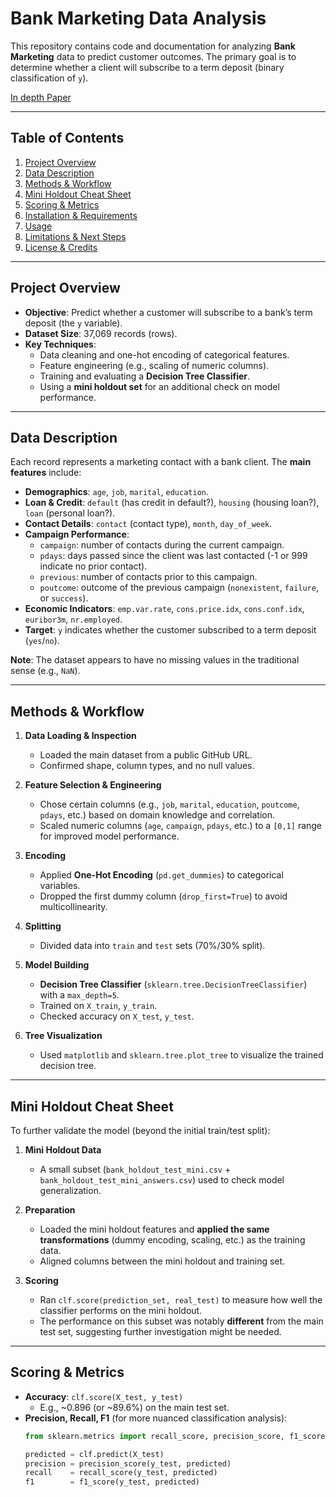 # Bank Marketing Data Analysis

This repository contains code and documentation for analyzing **Bank Marketing** data to predict customer outcomes. The primary goal is to determine whether a client will subscribe to a term deposit (binary classification of `y`).

[In depth Paper](https://docs.google.com/document/d/1ClUWeWzALbtbg5AYqc63n704XW-FhzYmfPudI__XT5w/edit?tab=t.0)

---

## Table of Contents
1. [Project Overview](#project-overview)
2. [Data Description](#data-description)
3. [Methods & Workflow](#methods--workflow)
4. [Mini Holdout Cheat Sheet](#mini-holdout-cheat-sheet)
5. [Scoring & Metrics](#scoring--metrics)
6. [Installation & Requirements](#installation--requirements)
7. [Usage](#usage)
8. [Limitations & Next Steps](#limitations--next-steps)
9. [License & Credits](#license--credits)

---

## Project Overview

- **Objective**: Predict whether a customer will subscribe to a bank’s term deposit (the `y` variable).
- **Dataset Size**: 37,069 records (rows).
- **Key Techniques**:
  - Data cleaning and one-hot encoding of categorical features.
  - Feature engineering (e.g., scaling of numeric columns).
  - Training and evaluating a **Decision Tree Classifier**.
  - Using a **mini holdout set** for an additional check on model performance.

---

## Data Description

Each record represents a marketing contact with a bank client. The **main features** include:

- **Demographics**: `age`, `job`, `marital`, `education`.
- **Loan & Credit**: `default` (has credit in default?), `housing` (housing loan?), `loan` (personal loan?).
- **Contact Details**: `contact` (contact type), `month`, `day_of_week`.
- **Campaign Performance**:  
  - `campaign`: number of contacts during the current campaign.  
  - `pdays`: days passed since the client was last contacted (-1 or 999 indicate no prior contact).  
  - `previous`: number of contacts prior to this campaign.  
  - `poutcome`: outcome of the previous campaign (`nonexistent`, `failure`, or `success`).
- **Economic Indicators**: `emp.var.rate`, `cons.price.idx`, `cons.conf.idx`, `euribor3m`, `nr.employed`.
- **Target**: `y` indicates whether the customer subscribed to a term deposit (`yes`/`no`).

**Note**: The dataset appears to have no missing values in the traditional sense (e.g., `NaN`).

---

## Methods & Workflow

1. **Data Loading & Inspection**  
   - Loaded the main dataset from a public GitHub URL.  
   - Confirmed shape, column types, and no null values.

2. **Feature Selection & Engineering**  
   - Chose certain columns (e.g., `job`, `marital`, `education`, `poutcome`, `pdays`, etc.) based on domain knowledge and correlation.  
   - Scaled numeric columns (`age`, `campaign`, `pdays`, etc.) to a `[0,1]` range for improved model performance.

3. **Encoding**  
   - Applied **One-Hot Encoding** (`pd.get_dummies`) to categorical variables.  
   - Dropped the first dummy column (`drop_first=True`) to avoid multicollinearity.

4. **Splitting**  
   - Divided data into `train` and `test` sets (70%/30% split).

5. **Model Building**  
   - **Decision Tree Classifier** (`sklearn.tree.DecisionTreeClassifier`) with a `max_depth=5`.  
   - Trained on `X_train`, `y_train`.  
   - Checked accuracy on `X_test`, `y_test`.

6. **Tree Visualization**  
   - Used `matplotlib` and `sklearn.tree.plot_tree` to visualize the trained decision tree.

---

## Mini Holdout Cheat Sheet

To further validate the model (beyond the initial train/test split):

1. **Mini Holdout Data**  
   - A small subset (`bank_holdout_test_mini.csv` + `bank_holdout_test_mini_answers.csv`) used to check model generalization.

2. **Preparation**  
   - Loaded the mini holdout features and **applied the same transformations** (dummy encoding, scaling, etc.) as the training data.  
   - Aligned columns between the mini holdout and training set.

3. **Scoring**  
   - Ran `clf.score(prediction_set, real_test)` to measure how well the classifier performs on the mini holdout.  
   - The performance on this subset was notably **different** from the main test set, suggesting further investigation might be needed.

---

## Scoring & Metrics

- **Accuracy**: `clf.score(X_test, y_test)`  
  - E.g., ~0.896 (or ~89.6%) on the main test set.
- **Precision, Recall, F1** (for more nuanced classification analysis):  
  ```python
  from sklearn.metrics import recall_score, precision_score, f1_score
  
  predicted = clf.predict(X_test)
  precision = precision_score(y_test, predicted)
  recall    = recall_score(y_test, predicted)
  f1        = f1_score(y_test, predicted)
